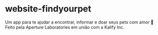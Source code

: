 # website-findyourpet
Um app para te ajudar a encontrar, informar e doar seus pets com amor 💜 Feito pela Aperture Laboratories em união com a Kalify Inc.
